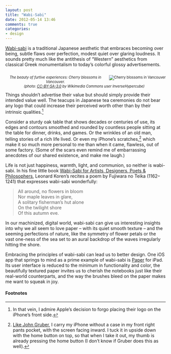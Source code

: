```yaml
---
layout: post
title: "Wabi-Sabi"
date: 2012-05-14 13:46
comments: true
categories: 
- design
---
```

[Wabi-sabi](http://en.wikipedia.org/wiki/Wabi-sabi) is a traditional Japanese aesthetic that embraces becoming over being, subtle flaws over perfection, modest quiet over glaring loudness. It sounds pretty much like the antithesis of “Western” aesthetics from classical Greek monumentalism to today’s colorful glossy advertisements.

<div style="float:right; margin-left:1em; width:512px; font-size:0.8em;">
<p><a href="http://commons.wikimedia.org/wiki/File%3ACherry_blossoms_in_Vancouver_3_crop.jpg"><img src="http://upload.wikimedia.org/wikipedia/commons/thumb/1/11/Cherry_blossoms_in_Vancouver_3_crop.jpg/512px-Cherry_blossoms_in_Vancouver_3_crop.jpg" align="right" alt="Cherry blossoms in Vancouver" /></a></p>
<p style="font-style:italic; text-align:center">The beauty of furtive experiences: Cherry blossoms in Vancouver.<br />(photo: <a href="http://creativecommons.org/licenses/by-sa/3.0">CC-BY-SA-3.0</a> by Wikimedia Commons user InverseHypercube)</p>
</div>

Things shouldn’t advertise their value but should simply provide their intended value well. The teacups in Japanese tea ceremonies do not bear any logo that could increase their perceived worth other than by their intrinsic qualities.[^1]

Consider a sturdy oak table that shows decades or centuries of use, its edges and contours smoothed and rounded by countless people sitting at the table for dinner, drinks, and games. Or the wrinkles of an old man, telling stories of a rich life lived. Or even my iPhone’s scratches,[^2] which make it so much more personal to me than when it came, flawless, out of some factory. (Some of the scars even remind me of embarrassing anecdotes of our shared existence, and make me laugh.)

Life is not just happiness, warmth, light, and communion, so neither is wabi-sabi. In his fine little book [Wabi-Sabi for Artists, Designers, Poets & Philosophers](http://www.amazon.de/gp/product/0981484603/ref=as_li_ss_tl?ie=UTF8&tag=biblioyang-21&linkCode=as2&camp=1638&creative=19454&creativeASIN=0981484603), Leonard Koren’s recites a poem by Fujiwara no Teika (1162–1241) that expresses wabi-sabi wonderfully:

>	All around, no flowers in bloom  
>	Nor maple leaves in glare,  
>	A solitary fisherman’s hut alone  
>	On the twilight shore  
>	Of this autumn eve.  

In our machinized, digital world, wabi-sabi can give us interesting insights into why we all seem to love paper – with its quiet smooth texture – and the seeming perfections of nature, like the symmetry of flower petals or the vast one-ness of the sea set to an aural backdrop of the waves irregularly hitting the shore.

Embracing the principles of wabi-sabi can lead us to better design. One iOS app that springs to mind as a prime example of wabi-sabi is [Paper](http://www.fiftythree.com/paper) for iPad. Its user interface is reduced to the minimum in functionality and color, the beautifully textured paper invites us to cherish the notebooks just like their real-world counterparts, and the way the brushes bleed on the paper makes me want to squeak in joy.

#### Footnotes
[^1]: In that vein, I admire Apple’s decision to forgo placing their logo on the iPhone’s front side.
[^2]: <a href="http://daringfireball.net/2010/06/4">Like John Gruber</a>, I carry my iPhone without a case in my front right pants pocket, with the screen facing inward. I tuck it in upside down with the home button on top, so that when I take it out, my thumb is already pressing the home button (I don’t know if Gruber does this as well).
